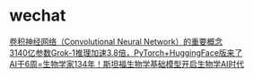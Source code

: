 # wechat
[卷积神经网络（Convolutional Neural Network）的重要概念](https://mp.weixin.qq.com/s/VMPBhe2VmGoGE-1p-_OLQQ)  
[3140亿参数Grok-1推理加速3.8倍，PyTorch+HuggingFace版来了](https://www.qbitai.com/2024/03/130778.html)  
[AI干6周=生物学家134年！斯坦福生物学基础模型开启生物学AI时代](https://new.qq.com/rain/a/20240317A03J5900)  


